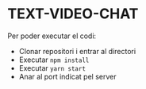# TEXT-VIDEO-CHAT

Per poder executar el codi:
- Clonar repositori i entrar al directori
- Executar `npm install`
- Executar `yarn start`
- Anar al port indicat pel server
